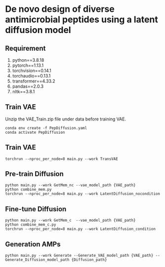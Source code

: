 # De novo design of diverse antimicrobial peptides using a latent diffusion model



## Requirement

1. python==3.8.18
1. pytorch==1.13.1
1. torchvision==0.14.1
1. torchaudio==0.13.1
1. transformer==4.33.2
1. pandas==2.0.3
1. nltk==3.8.1

## Train VAE
Unzip the VAE_Train.zip file under data before training VAE.
```
conda env create -f PepDiffusion.yaml
conda activate PepDiffusion
```

## Train VAE

```
torchrun --nproc_per_node=8 main.py --work TransVAE 
```

## Pre-train Diffusion

```
python main.py --work GetMem_nc --vae_model_path {VAE_path}
python combine_mem.py
torchrun --nproc_per_node=8 main.py --work LatentDiffusion_nocondition 
```

## Fine-tune Diffusion

```
python main.py --work GetMem_c  --vae_model_path {VAE_path}
python combine_mem_c.py
torchrun --nproc_per_node=8 main.py --work LatentDiffusion_condition 
```

## Generation AMPs

```
python main.py --work Generate --Generate_VAE_model_path {VAE_path} --Generate_Diffusion_model_path {Diffusion_path}
```

